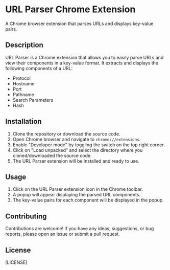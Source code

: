# URL Parser Chrome Extension

A Chrome browser extension that parses URLs and displays key-value pairs.

## Description

URL Parser is a Chrome extension that allows you to easily parse URLs and view their components in a key-value format. It extracts and displays the following components of a URL:

- Protocol
- Hostname
- Port
- Pathname
- Search Parameters
- Hash

## Installation

1. Clone the repository or download the source code.
2. Open Chrome browser and navigate to `chrome://extensions`.
3. Enable "Developer mode" by toggling the switch on the top right corner.
4. Click on "Load unpacked" and select the directory where you cloned/downloaded the source code.
5. The URL Parser extension will be installed and ready to use.

## Usage

1. Click on the URL Parser extension icon in the Chrome toolbar.
2. A popup will appear displaying the parsed URL components.
3. The key-value pairs for each component will be displayed in the popup.

## Contributing

Contributions are welcome! If you have any ideas, suggestions, or bug reports, please open an issue or submit a pull request.

## License

[LICENSE]


